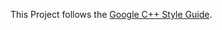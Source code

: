 
This Project follows the
[Google C++ Style Guide](https://google.github.io/styleguide/cppguide.html).

